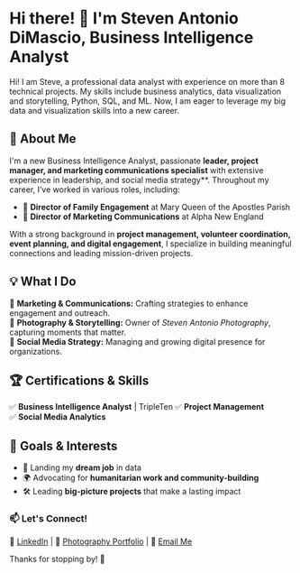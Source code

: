 # Hi there! 👋 I'm Steven Antonio DiMascio, Business Intelligence Analyst

Hi! I am Steve, a professional data analyst with experience on more than 8 technical projects. My skills include business analytics, data visualization and storytelling, Python, SQL, and ML. Now, I am eager to leverage my big data and visualization skills into a new career. 


## 🚀 About Me  
I'm a new Business Intelligence Analyst, passionate **leader, project manager, and marketing communications specialist** with extensive experience in leadership, and social media strategy**. Throughout my career, I’ve worked in various roles, including:  

- 🎯 **Director of Family Engagement** at Mary Queen of the Apostles Parish
- 📢 **Director of Marketing Communications** at Alpha New England 

With a strong background in **project management, volunteer coordination, event planning, and digital engagement**, I specialize in building meaningful connections and leading mission-driven projects.  

## 💡 What I Do  
🔹 **Marketing & Communications:** Crafting strategies to enhance engagement and outreach.  
📸 **Photography & Storytelling:** Owner of *Steven Antonio Photography*, capturing moments that matter.  
📱 **Social Media Strategy:** Managing and growing digital presence for organizations.  

## 🏆 Certifications & Skills
✅ **Business Intelligence Analyst** | TripleTen
✅ **Project Management**  
✅ **Social Media Analytics**  

## 🎯 Goals & Interests  
- 🎯 Landing my **dream job** in data
- 🌍 Advocating for **humanitarian work and community-building**  
- 🛠️ Leading **big-picture projects** that make a lasting impact  


### 📫 Let's Connect!  
💼 [LinkedIn](#) | 📸 [Photography Portfolio](#) | 📧 [Email Me](#)  

Thanks for stopping by! 🚀  


